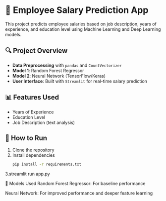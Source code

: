 # 🧠 Employee Salary Prediction App

This project predicts employee salaries based on job description, years of experience, and education level using Machine Learning and Deep Learning models.

## 🔍 Project Overview

- **Data Preprocessing** with `pandas` and `CountVectorizer`
- **Model 1**: Random Forest Regressor
- **Model 2**: Neural Network (TensorFlow/Keras)
- **User Interface**: Built with `Streamlit` for real-time salary prediction

## 📊 Features Used

- Years of Experience  
- Education Level  
- Job Description (text analysis)

## 🚀 How to Run

1. Clone the repository  
2. Install dependencies  
   ```bash
   pip install -r requirements.txt
3.streamlit run app.py


🧠 Models Used
Random Forest Regressor: For baseline performance

Neural Network: For improved performance and deeper feature learning

